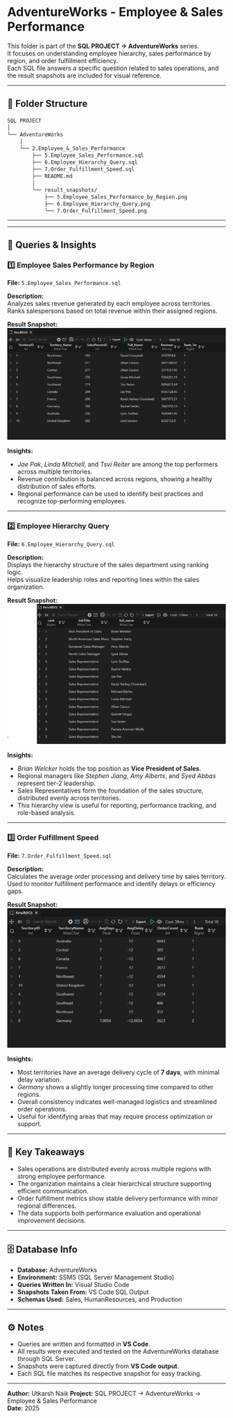 # AdventureWorks - Employee & Sales Performance

This folder is part of the **SQL PROJECT → AdventureWorks** series.  
It focuses on understanding employee hierarchy, sales performance by region, and order fulfillment efficiency.  
Each SQL file answers a specific question related to sales operations, and the result snapshots are included for visual reference.

---

## 📂 Folder Structure
```
SQL PROJECT
│
└── AdventureWorks
    │
    └── 2.Employee_&_Sales_Performance
        ├── 5.Employee_Sales_Performance.sql
        ├── 6.Employee_Hierarchy_Query.sql
        ├── 7.Order_Fulfillment_Speed.sql
        ├── README.md
        │
        └── result_snapshots/
            ├── 5.Employee_Sales_Performance_by_Region.png
            ├── 6.Employee_Hierarchy_Query.png
            └── 7.Order_Fulfillment_Speed.png
```
---


---

## 🧩 Queries & Insights

### 1️⃣ Employee Sales Performance by Region  
**File:** `5.Employee_Sales_Performance.sql`

**Description:**  
Analyzes sales revenue generated by each employee across territories.  
Ranks salespersons based on total revenue within their assigned regions.

**Result Snapshot:**  
![Employee Sales Performance by Region](result_snapshots/5.Employee_Sales_Performance_by_Region.png)

**Insights:**  
- *Jae Pak*, *Linda Mitchell*, and *Tsvi Reiter* are among the top performers across multiple territories.  
- Revenue contribution is balanced across regions, showing a healthy distribution of sales efforts.  
- Regional performance can be used to identify best practices and recognize top-performing employees.

---

### 2️⃣ Employee Hierarchy Query  
**File:** `6.Employee_Hierarchy_Query.sql`

**Description:**  
Displays the hierarchy structure of the sales department using ranking logic.  
Helps visualize leadership roles and reporting lines within the sales organization.

**Result Snapshot:**  
![Employee Hierarchy Query](result_snapshots/6.Employee_Hierarchy_Query.png)

**Insights:**  
- *Brian Welcker* holds the top position as **Vice President of Sales**.  
- Regional managers like *Stephen Jiang*, *Amy Alberts*, and *Syed Abbas* represent tier-2 leadership.  
- Sales Representatives form the foundation of the sales structure, distributed evenly across territories.  
- This hierarchy view is useful for reporting, performance tracking, and role-based analysis.

---

### 3️⃣ Order Fulfillment Speed  
**File:** `7.Order_Fulfillment_Speed.sql`

**Description:**  
Calculates the average order processing and delivery time by sales territory.  
Used to monitor fulfillment performance and identify delays or efficiency gaps.

**Result Snapshot:**  
![Order Fulfillment Speed](result_snapshots/7.Order_Fulfillment_Speed.png)

**Insights:**  
- Most territories have an average delivery cycle of **7 days**, with minimal delay variation.  
- *Germany* shows a slightly longer processing time compared to other regions.  
- Overall consistency indicates well-managed logistics and streamlined order operations.  
- Useful for identifying areas that may require process optimization or support.

---

## 🧠 Key Takeaways
- Sales operations are distributed evenly across multiple regions with strong employee performance.  
- The organization maintains a clear hierarchical structure supporting efficient communication.  
- Order fulfillment metrics show stable delivery performance with minor regional differences.  
- The data supports both performance evaluation and operational improvement decisions.

---

## 🗄️ Database Info
- **Database:** AdventureWorks  
- **Environment:** SSMS (SQL Server Management Studio)  
- **Queries Written In:** Visual Studio Code  
- **Snapshots Taken From:** VS Code SQL Output  
- **Schemas Used:** Sales, HumanResources, and Production  

---

## ⚙️ Notes
- Queries are written and formatted in **VS Code**.  
- All results were executed and tested on the AdventureWorks database through SQL Server.  
- Snapshots were captured directly from **VS Code output**.  
- Each SQL file matches its respective snapshot for easy tracking.

---

**Author:** Utkarsh Naik 
**Project:** SQL PROJECT → AdventureWorks → Employee & Sales Performance  
**Date:** 2025
